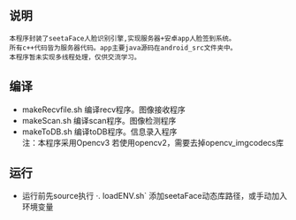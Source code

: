 ## 说明
    本程序封装了seetaFace人脸识别引擎,实现服务器+安卓app人脸签到系统。
    所有c++代码皆为服务器代码。app主要java源码在android_src文件夹中。
    本程序暂未实现多线程处理，仅供交流学习。

## 编译
* makeRecvfile.sh 编译recv程序。图像接收程序
* makeScan.sh 编译scan程序。图像检测程序
* makeToDB.sh 编译toDB程序。信息录入程序  
注：本程序采用Opencv3 若使用opencv2，需要去掉opencv_imgcodecs库

## 运行
* 运行前先source执行 ·. loadENV.sh` 添加seetaFace动态库路径，或手动加入环境变量  
